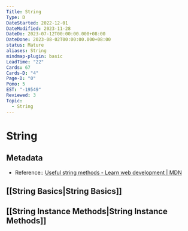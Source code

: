```yaml
---
Title: String
Type: D
DateStarted: 2022-12-01
DateModified: 2023-11-28
DateDo: 2023-07-12T00:00:00.000+08:00
DateDone: 2023-08-02T00:00:00.000+08:00
status: Mature
aliases: String
mindmap-plugin: basic
LeadTime: "22"
Cards: 67
Cards-D: "4"
Page-D: "0"
Pomo: 5
EST: "-19549"
Reviewed: 3
Topic:
  - String
---
```


# String

## Metadata

- Reference:: [Useful string methods - Learn web development | MDN](https://developer.mozilla.org/en-US/docs/Learn/JavaScript/First_steps/Useful_string_methods)

## [[String Basics|String Basics]]

## [[String Instance Methods|String Instance Methods]]
